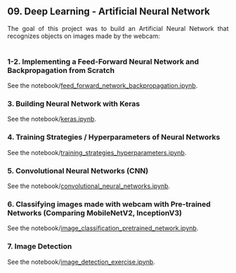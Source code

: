 ## 09. Deep Learning - Artificial Neural Network

<div align="justify">The goal of this project was to build an Artificial Neural Network that recognizes objects on images made by the webcam:  </div><br>

### 1-2. Implementing a Feed-Forward Neural Network and Backpropagation from Scratch

See the notebook/[feed_forward_network_backpropagation.ipynb](https://github.com/orosz-attila/Spiced-Academy-Data-Science-Projects/blob/master/09_deep_learning/notebooks/feed_forward_network_backpropagation.ipynb).

### 3. Building Neural Network with Keras

See the notebook/[keras.ipynb](https://github.com/orosz-attila/Spiced-Academy-Data-Science-Projects/blob/master/09_deep_learning/notebooks/keras.ipynb).

### 4. Training Strategies / Hyperparameters of Neural Networks

See the notebook/[training_strategies_hyperparameters.ipynb](https://github.com/orosz-attila/Spiced-Academy-Data-Science-Projects/blob/master/09_deep_learning/notebooks/training_strategies_hyperparameters.ipynb).

### 5. Convolutional Neural Networks (CNN) 

See the notebook/[convolutional_neural_networks.ipynb](https://github.com/orosz-attila/Spiced-Academy-Data-Science-Projects/blob/master/09_deep_learning/notebooks/convolutional_neural_networks.ipynb).

### 6. Classifying images made with webcam with Pre-trained Networks (Comparing MobileNetV2, InceptionV3) 

See the notebook/[image_classification_pretrained_network.ipynb](https://github.com/orosz-attila/Spiced-Academy-Data-Science-Projects/blob/master/09_deep_learning/notebooks/image_classification_pretrained_network.ipynb).

### 7. Image Detection 

See the notebook/[image_detection_exercise.ipynb](https://github.com/orosz-attila/Spiced-Academy-Data-Science-Projects/blob/master/09_deep_learning/notebooks/image_detection_exercise.ipynb).